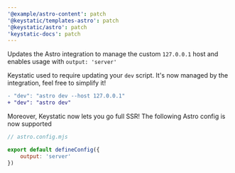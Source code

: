 ```yaml
---
'@example/astro-content': patch
'@keystatic/templates-astro': patch
'@keystatic/astro': patch
'keystatic-docs': patch
---
```


Updates the Astro integration to manage the custom `127.0.0.1` host and enables usage with `output: 'server'`

Keystatic used to require updating your `dev` script. It's now managed by the integration, feel free to simplify it!

```diff
- "dev": "astro dev --host 127.0.0.1"
+ "dev": "astro dev"
```

Moreover, Keystatic now lets you go full SSR! The following Astro config is now supported

```mjs
// astro.config.mjs

export default defineConfig({
    output: 'server'
})
```